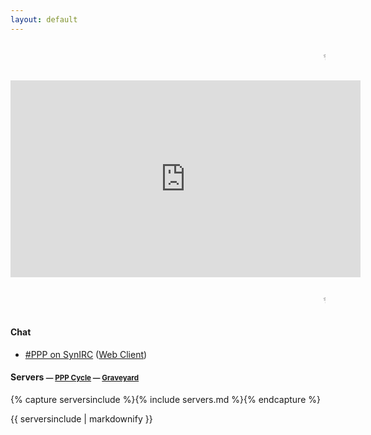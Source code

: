 ```yaml
---
layout: default
---
```


<blink><marquee>
  
✨✨✨ **IMPORTANT ANNOUNCEMENT** ✨✨✨

</blink></marquee>

<iframe width="560" height="315" src="https://www.youtube.com/embed/-vB5UEusXUk?controls=0&autoplay=1" frameborder="0" allow="accelerometer; autoplay; encrypted-media; gyroscope; picture-in-picture" allowfullscreen></iframe>

<blink><marquee>

✨✨✨ **IMPORTANT ANNOUNCEMENT** ✨✨✨

</blink></marquee>

#### Chat
* [#PPP on SynIRC](irc://irc.synirc.net/ppp) ([Web Client](/irc/))

#### Servers <small>&mdash; [PPP Cycle](/assets/images/pppcycle.jpg) &mdash; [Graveyard](graveyard.html)</small>
{% capture serversinclude %}{% include servers.md %}{% endcapture %}
<div class="servers">
{{ serversinclude | markdownify }}
</div>
